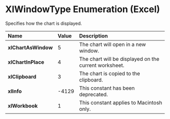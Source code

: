 
# XlWindowType Enumeration (Excel)

Specifies how the chart is displayed.



|**Name**|**Value**|**Description**|
|:-----|:-----|:-----|
|**xlChartAsWindow**|5|The chart will open in a new window.|
|**xlChartInPlace**|4|The chart will be displayed on the current worksheet.|
|**xlClipboard**|3|The chart is copied to the clipboard.|
|**xlInfo**|-4129|This constant has been deprecated.|
|**xlWorkbook**|1|This constant applies to Macintosh only.|
